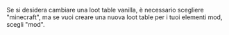 Se si desidera cambiare una loot table vanilla, è necessario scegliere "minecraft", ma se vuoi creare una nuova loot table per i tuoi elementi mod, scegli "mod".